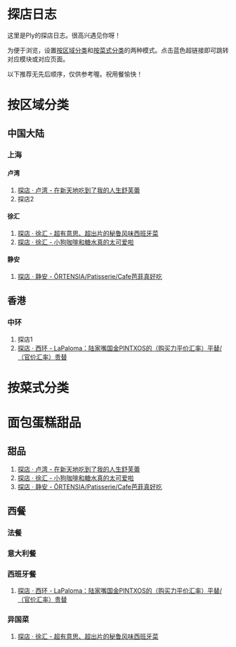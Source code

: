 # 探店日志

这里是Ply的探店日志。很高兴遇见你呀！

为便于浏览，设置[按区域分类](#按区域分类)和[按菜式分类](#按菜式分类)的两种模式。点击蓝色超链接即可跳转对应模块或对应页面。

以下推荐无先后顺序，仅供参考喔。祝用餐愉快！

# 按区域分类
## 中国大陆
### 上海
#### 卢湾
1. [探店 · 卢湾 - 在新天地吃到了我的人生舒芙蕾](2025042001/W%20Coffee.md)
2. 探店2
#### 徐汇
1. [探店 · 徐汇 - 超有意思、超出片的秘鲁风味西班牙菜](20250614/Colca.md)
2. [探店 · 徐汇 - 小狗咖啡和糖水真的太可爱啦](20250511/OKDoggie.md)
#### 静安
1. [探店 · 静安 - ŌRTENSIA/Patisserie/Cafe芭菲真好吃](20250430/ORTENSIA.md)
## 香港
### 中环
1. 探店1
2. [探店 · 西环 - LaPaloma：陆家嘴国金PINTXOS的（购买力平价汇率）平替/（官价汇率）贵替](20250426/LaPaloma.md)

# 按菜式分类
# 面包蛋糕甜品
## 甜品
1. [探店 · 卢湾 - 在新天地吃到了我的人生舒芙蕾](2025042001/W%20Coffee.md)
2. [探店 · 徐汇 - 小狗咖啡和糖水真的太可爱啦](20250511/OKDoggie.md)
3. [探店 · 静安 - ŌRTENSIA/Patisserie/Cafe芭菲真好吃](20250430/ORTENSIA.md)

## 西餐
### 法餐
### 意大利餐
### 西班牙餐
1. [探店 · 西环 - LaPaloma：陆家嘴国金PINTXOS的（购买力平价汇率）平替/（官价汇率）贵替](20250426/LaPaloma.md)
### 异国菜
1. [探店 · 徐汇 - 超有意思、超出片的秘鲁风味西班牙菜](20250614/Colca.md)
